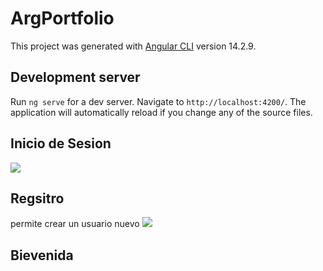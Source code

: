 # ArgPortfolio

This project was generated with [Angular CLI](https://github.com/angular/angular-cli) version 14.2.9.

## Development server

Run `ng serve` for a dev server. Navigate to `http://localhost:4200/`. The application will automatically reload if you change any of the source files.

## Inicio de Sesion
![](https://github.com/webmarcia/Arg-Portfolio-Frontend/blob/main/incio%20sesion.png)

## Regsitro 
permite crear un usuario nuevo 
![](https://github.com/webmarcia/Arg-Portfolio-Frontend/blob/main/registro.png)

## Bievenida
